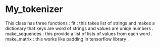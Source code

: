 # My_tokenizer
This class has three functions :
  fit : this takes list of strings and makes a dictionary that keys are word of strings and values are uniqe numbers .
  make_sequences : this provide a list of lists of values from each word .
  make_matrix : this works like padding in tensorflow library .
